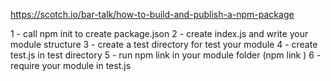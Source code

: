 https://scotch.io/bar-talk/how-to-build-and-publish-a-npm-package



1 - call npm init to create package.json
2 - create index.js and write your module structure
3 - create a test directory for test your module
4 - create test.js in test directory
5 - run npm link in your module folder (npm link <MyModule>)
6 - require your module in test.js